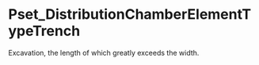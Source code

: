# Pset_DistributionChamberElementTypeTrench

Excavation, the length of which greatly exceeds the width.
